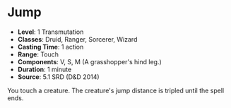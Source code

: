 # Jump

- **Level**: 1 Transmutation
- **Classes**: Druid, Ranger, Sorcerer, Wizard
- **Casting Time**: 1 action
- **Range**: Touch
- **Components**: V, S, M (A grasshopper's hind leg.)
- **Duration**: 1 minute
- **Source**: 5.1 SRD (D&D 2014)

You touch a creature. The creature's jump distance is tripled until the spell ends.

